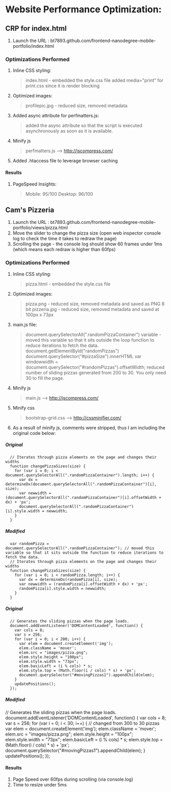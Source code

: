 # Website Performance Optimization:

## CRP for index.html

1. Launch the URL : bt7893.github.com/frontend-nanodegree-mobile-portfolio/index.html

### Optimizations Performed

1. Inline CSS styling:
    > index.html - embedded the style.css file
    > added media="print" for print.css since it is render blocking
2. Optimized images:
    > profilepic.jpg - reduced size, removed metadata
3. Added async attribute for perfmatters.js:
    > added the async attribute so that the script is executed asynchronously as soon as it is available.
4. Minify js
    > perfmatters.js --> http://jscompress.com/
5. Added .htaccess file to leverage browser caching

#### Results
1. PageSpeed Insights:
    > Mobile: 95/100
    > Desktop: 96/100


## Cam's Pizzeria

1. Launch the URL : bt7893.github.com/frontend-nanodegree-mobile-portfolio/views/pizza.html
2. Move the slider to change the pizza size (open web inspector console log to check the time it takes to redraw the page)
3. Scrolling the page - the console log should show 60 frames under 1ms (which means each redraw is higher than 60fps)

### Optimizations Performed

1. Inline CSS styling:
    > pizza.html - embedded the style.css file
2. Optimized images:
    > pizza.png - reduced size, removed metadata and saved as PNG 8 bit
    > pizzeria.jpg - reduced size, removed metadata and saved at 100px x 73px
3. main.js file:
    > document.querySelectorAll(".randomPizzaContainer") variable - moved this variable so that it sits outside the loop function to reduce iterations to fetch the data.
    > document.getElementById("randomPizzas")
    > document.querySelector("#pizzaSize").innerHTML
    > var windowwidth = document.querySelector("#randomPizzas").offsetWidth;
    > reduced number of sliding pizzas generated from 200 to 30. You only need 30 to fill the page.
4. Minify js
    > main.js --> http://jscompress.com/
5. Minify css
    > bootstrap-grid.css --> http://cssminifier.com/

6. As a result of minify js, comments were stripped, thus I am including the original code below:
##### Original
      // Iterates through pizza elements on the page and changes their widths
      function changePizzaSizes(size) {
        for (var i = 0; i < document.querySelectorAll(".randomPizzaContainer").length; i++) {
          var dx = determineDx(document.querySelectorAll(".randomPizzaContainer")[i], size);
          var newwidth = (document.querySelectorAll(".randomPizzaContainer")[i].offsetWidth + dx) + 'px';
          document.querySelectorAll(".randomPizzaContainer")[i].style.width = newwidth;
        }
      }
##### Modified
      var randomPizza = document.querySelectorAll(".randomPizzaContainer"); // moved this variable so that it sits outside the function to reduce iterations to fetch the data.
      // Iterates through pizza elements on the page and changes their widths
      function changePizzaSizes(size) {
        for (var i = 0; i < randomPizza.length; i++) {
          var dx = determineDx(randomPizza[i], size);
          var newwidth = (randomPizza[i].offsetWidth + dx) + 'px';
          randomPizza[i].style.width = newwidth;
        }
      }
##### Original
      // Generates the sliding pizzas when the page loads.
      document.addEventListener('DOMContentLoaded', function() {
        var cols = 8;
        var s = 256;
        for (var i = 0; i < 200; i++) {
          var elem = document.createElement('img');
          elem.className = 'mover';
          elem.src = "images/pizza.png";
          elem.style.height = "100px";
          elem.style.width = "73px";
          elem.basicLeft = (i % cols) * s;
          elem.style.top = (Math.floor(i / cols) * s) + 'px';
          document.querySelector("#movingPizzas1").appendChild(elem);
        }
        updatePositions();
      });

##### Modified
// Generates the sliding pizzas when the page loads.
document.addEventListener('DOMContentLoaded', function() {
  var cols = 8;
  var s = 256;
  for (var i = 0; i < 30; i++) {  // changed from 300 to 30 pizzas
    var elem = document.createElement('img');
    elem.className = 'mover';
    elem.src = "images/pizza.png";
    elem.style.height = "100px";
    elem.style.width = "73px";
    elem.basicLeft = (i % cols) * s;
    elem.style.top = (Math.floor(i / cols) * s) + 'px';
    document.querySelector("#movingPizzas1").appendChild(elem);
  }
  updatePositions();
});


#### Results
1. Page Speed over 60fps during scrolling (via console.log)
2. Time to resize under 5ms
